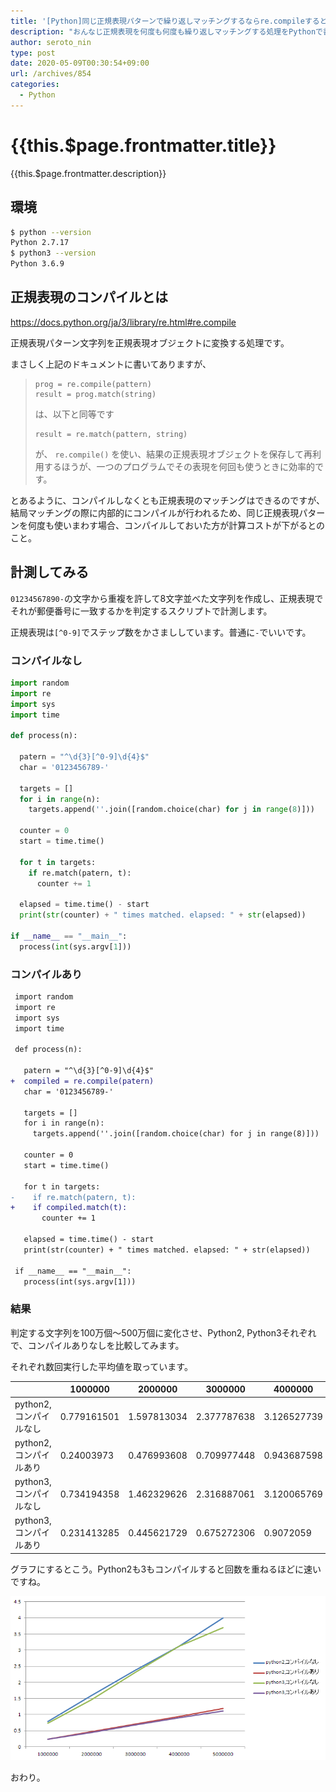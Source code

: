 ```yaml
---
title: '[Python]同じ正規表現パターンで繰り返しマッチングするならre.compileすると速くなる'
description: "おんなじ正規表現を何度も何度も繰り返しマッチングする処理をPythonで書いたのですが、これがもう遅くて遅くてひどかったので、高速化する方法をいろいろ調べていく中でわかったことをメモします。"
author: seroto_nin
type: post
date: 2020-05-09T00:30:54+09:00
url: /archives/854
categories:
  - Python
---
```


# {{this.$page.frontmatter.title}}

<Date/><ShowCategoriesOfPost/>

{{this.$page.frontmatter.description}}

<!--more-->

## 環境

```bash
$ python --version
Python 2.7.17
$ python3 --version
Python 3.6.9
```

## 正規表現のコンパイルとは

https://docs.python.org/ja/3/library/re.html#re.compile

正規表現パターン文字列を正規表現オブジェクトに変換する処理です。

まさしく上記のドキュメントに書いてありますが、

> ```
> prog = re.compile(pattern)
> result = prog.match(string)
> ```
> は、以下と同等です
> 
> ```
> result = re.match(pattern, string)
> ```
> 
> が、 `re.compile()` を使い、結果の正規表現オブジェクトを保存して再利用するほうが、一つのプログラムでその表現を何回も使うときに効率的です。

とあるように、コンパイルしなくとも正規表現のマッチングはできるのですが、結局マッチングの際に内部的にコンパイルが行われるため、同じ正規表現パターンを何度も使いまわす場合、コンパイルしておいた方が計算コストが下がるとのこと。

## 計測してみる

`01234567890-`の文字から重複を許して8文字並べた文字列を作成し、正規表現でそれが郵便番号に一致するかを判定するスクリプトで計測します。

正規表現は`[^0-9]`でステップ数をかさまししています。普通に`-`でいいです。

### コンパイルなし

```python
import random
import re
import sys
import time

def process(n):

  patern = "^\d{3}[^0-9]\d{4}$"
  char = '0123456789-'

  targets = []
  for i in range(n):
    targets.append(''.join([random.choice(char) for j in range(8)]))

  counter = 0
  start = time.time()

  for t in targets:
    if re.match(patern, t):
      counter += 1

  elapsed = time.time() - start
  print(str(counter) + " times matched. elapsed: " + str(elapsed))

if __name__ == "__main__":
  process(int(sys.argv[1]))
```

### コンパイルあり

```diff
 import random
 import re
 import sys
 import time
 
 def process(n):
 
   patern = "^\d{3}[^0-9]\d{4}$"
+  compiled = re.compile(patern)
   char = '0123456789-'
 
   targets = []
   for i in range(n):
     targets.append(''.join([random.choice(char) for j in range(8)]))
 
   counter = 0
   start = time.time()
 
   for t in targets:
-    if re.match(patern, t):
+    if compiled.match(t):
       counter += 1
 
   elapsed = time.time() - start
   print(str(counter) + " times matched. elapsed: " + str(elapsed))
 
 if __name__ == "__main__":
   process(int(sys.argv[1]))

```

### 結果

判定する文字列を100万個～500万個に変化させ、Python2, Python3それぞれで、コンパイルありなしを比較してみます。

それぞれ数回実行した平均値を取っています。

||1000000|2000000|3000000|4000000|5000000|
|---|---|---|---|---|---|
|python2,コンパイルなし|0.779161501|1.597813034|2.377787638|3.126527739|3.989367151|
|python2,コンパイルあり|0.24003973|0.476993608|0.709977448|0.943687598|1.190286875|
|python3,コンパイルなし|0.734194358|1.462329626|2.316887061|3.120065769|3.695157766|
|python3,コンパイルあり|0.231413285|0.445621729|0.675272306|0.9072059|1.110011101|

グラフにするとこう。Python2も3もコンパイルすると回数を重ねるほどに速いですね。

![screenshot.png](./screenshot.png)

おわり。

<Comments />
